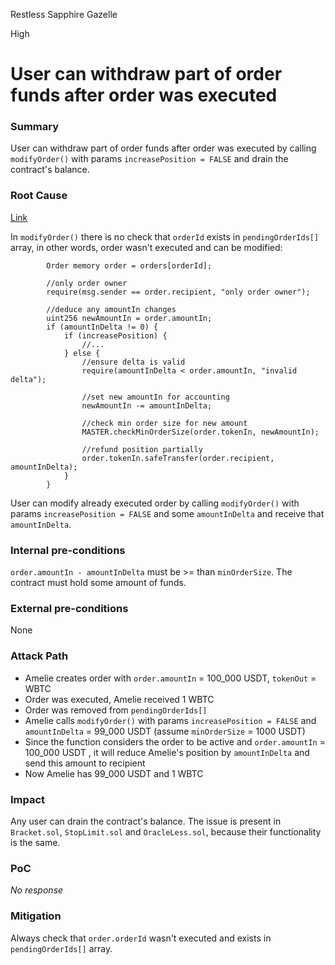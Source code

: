 Restless Sapphire Gazelle

High

# User can withdraw part of order funds after order was executed

### Summary

User can withdraw part of order funds after order was executed by calling `modifyOrder()` with params `increasePosition = FALSE` and drain the contract's balance.

### Root Cause

[Link](https://github.com/sherlock-audit/2024-11-oku/blob/ee3f781a73d65e33fb452c9a44eb1337c5cfdbd6/oku-custom-order-types/contracts/automatedTrigger/Bracket.sol#L230-L269)

In `modifyOrder()` there is no check that `orderId`  exists in `pendingOrderIds[]` array, in other words, order wasn't executed and can be modified:
```solidity
        Order memory order = orders[orderId];

        //only order owner
        require(msg.sender == order.recipient, "only order owner");

        //deduce any amountIn changes
        uint256 newAmountIn = order.amountIn;
        if (amountInDelta != 0) {
            if (increasePosition) {
                //...
            } else {
                //ensure delta is valid
                require(amountInDelta < order.amountIn, "invalid delta");

                //set new amountIn for accounting
                newAmountIn -= amountInDelta;

                //check min order size for new amount
                MASTER.checkMinOrderSize(order.tokenIn, newAmountIn);

                //refund position partially
                order.tokenIn.safeTransfer(order.recipient, amountInDelta);
            }
        }
```
User can modify already executed order by calling `modifyOrder()` with params `increasePosition = FALSE` and some `amountInDelta` and receive that `amountInDelta`.

### Internal pre-conditions

`order.amountIn - amountInDelta` must be >= than `minOrderSize`.
The contract must hold some amount of funds.

### External pre-conditions

None

### Attack Path

- Amelie creates order with `order.amountIn` = 100_000 USDT, `tokenOut` = WBTC
- Order was executed, Amelie received 1 WBTC
- Order was removed from `pendingOrderIds[]`
- Amelie calls `modifyOrder()` with params `increasePosition = FALSE` and `amountInDelta` = 99_000 USDT (assume `minOrderSize` = 1000 USDT)
- Since the function considers the order to be active and `order.amountIn` = 100_000 USDT , it will reduce Amelie's position by `amountInDelta` and send this amount to recipient
- Now Amelie has 99_000 USDT and 1 WBTC

### Impact

Any user can drain the contract's balance. The issue is present in `Bracket.sol`, `StopLimit.sol` and `OracleLess.sol`, because their functionality is the same.

### PoC

_No response_

### Mitigation

Always check that `order.orderId` wasn't executed and exists in `pendingOrderIds[]` array.